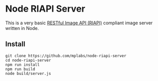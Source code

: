 # Node RIAPI Server

This is a very basic [RESTful Image API (RIAPI)](https://github.com/riapi/riapi) compliant image server written in Node.

## Install

```
git clone https://github.com/mplabs/node-riapi-server
cd node-riapi-server
npm run install
npm run build
node build/server.js
```
